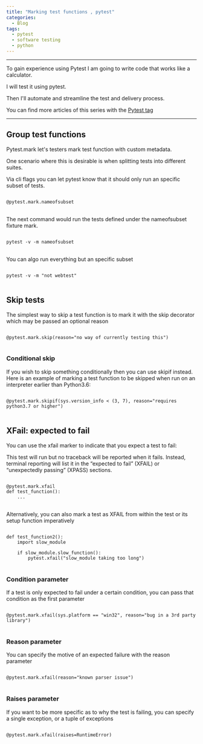 ```yaml
---
title: "Marking test functions , pytest"
categories:
  - Blog
tags:
  - pytest
  - software testing
  - python
---
```

<hr>
To gain experience using Pytest I am going to write code that works like a calculator.

I will test it using pytest.

Then I'll automate and streamline the test and delivery process.

You can find more articles of this series with the  <a href="https://estebanherlein.github.io/tags/#pytest">Pytest tag</a>  
<hr>

<h2>Group test functions</h2>

Pytest.mark let's testers mark test function with custom metadata.

One scenario where this is desirable is when splitting tests into different suites.

Via cli flags you can let pytest know that it should only run an specific subset of tests.

<pre>
<code>
@pytest.mark.nameofsubset
</code>
</pre>

The next command would run the tests defined under the nameofsubset fixture mark.

<pre>
<code>
pytest -v -m nameofsubset
</code>
</pre>

You can algo run everything but an specific subset

<pre>
<code>
pytest -v -m "not webtest"
</code>
</pre>

<h2> Skip tests </h2>

The simplest way to skip a test function is to mark it with the skip decorator which may be passed an optional reason

<pre>
<code>
@pytest.mark.skip(reason="no way of currently testing this")
</code>
</pre>

<h3>Conditional skip</h3>

If you wish to skip something conditionally then you can use skipif instead. Here is an example of marking a test function to be skipped when run on an interpreter earlier than Python3.6:

<pre>
<code>
@pytest.mark.skipif(sys.version_info < (3, 7), reason="requires python3.7 or higher")
</code>
</pre>

<h2>XFail: expected to fail</h2>

You can use the xfail marker to indicate that you expect a test to fail:

This test will run but no traceback will be reported when it fails. Instead, terminal reporting will list it in the “expected to fail” (XFAIL) or “unexpectedly passing” (XPASS) sections.

<pre>
<code>
@pytest.mark.xfail
def test_function():
    ...
</code>
</pre>

Alternatively, you can also mark a test as XFAIL from within the test or its setup function imperatively

<pre>
<code>
def test_function2():
    import slow_module

    if slow_module.slow_function():
        pytest.xfail("slow_module taking too long")
</code>
</pre>

<h3>Condition parameter</h3>

If a test is only expected to fail under a certain condition, you can pass that condition as the first parameter
<pre>
<code>
@pytest.mark.xfail(sys.platform == "win32", reason="bug in a 3rd party library")
</code>
</pre>

<h3>Reason parameter</h3>
You can specify the motive of an expected failure with the reason parameter
<pre>
<code>
@pytest.mark.xfail(reason="known parser issue")
</code>
</pre>

<h3>Raises parameter</h3>
If you want to be more specific as to why the test is failing, you can specify a single exception, or a tuple of exceptions
<pre>
<code>
@pytest.mark.xfail(raises=RuntimeError)
</code>
</pre>

